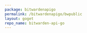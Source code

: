 ```yaml
---
package: bitwardenapigo
permalink: /bitwardenapigo/bwpublic
layout: goget
repo_name: bitwarden-api-go
---
```

